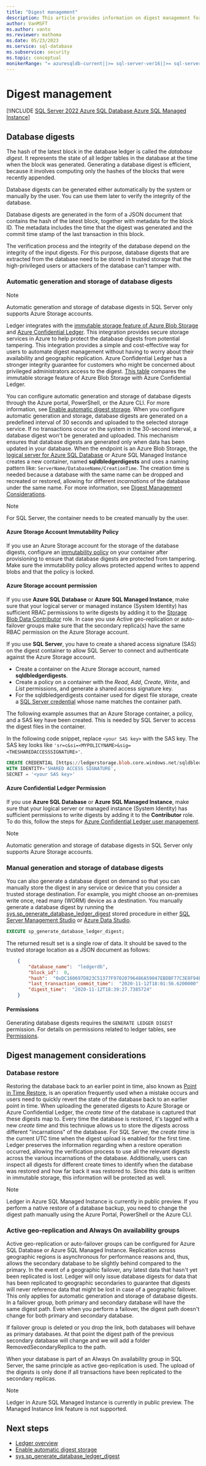 ```yaml
---
title: "Digest management"
description: This article provides information on digest management for a ledger database.
author: VanMSFT
ms.author: vanto
ms.reviewer: mathoma
ms.date: 05/23/2023
ms.service: sql-database
ms.subservice: security
ms.topic: conceptual
monikerRange: "= azuresqldb-current||>= sql-server-ver16||>= sql-server-linux-ver16"
---
```


# Digest management

[!INCLUDE [SQL Server 2022 Azure SQL Database Azure SQL Managed Instance](../../../includes/applies-to-version/sqlserver2022-asdb-asmi.md)]

## Database digests

The hash of the latest block in the database ledger is called the *database digest*. It represents the state of all ledger tables in the database at the time when the block was generated. Generating a database digest is efficient, because it involves computing only the hashes of the blocks that were recently appended.

Database digests can be generated either automatically by the system or manually by the user. You can use them later to verify the integrity of the database.

Database digests are generated in the form of a JSON document that contains the hash of the latest block, together with metadata for the block ID. The metadata includes the time that the digest was generated and the commit time stamp of the last transaction in this block.

The verification process and the integrity of the database depend on the integrity of the input digests. For this purpose, database digests that are extracted from the database need to be stored in trusted storage that the high-privileged users or attackers of the database can't tamper with.

### Automatic generation and storage of database digests

> [!NOTE]
> Automatic generation and storage of database digests in SQL Server only supports Azure Storage accounts.

Ledger integrates with the [immutable storage feature of Azure Blob Storage](/azure/storage/blobs/immutable-storage-overview) and [Azure Confidential Ledger](/azure/confidential-ledger/index). This integration provides secure storage services in Azure to help protect the database digests from potential tampering. This integration provides a simple and cost-effective way for users to automate digest management without having to worry about their availability and geographic replication.  Azure Confidential Ledger has a stronger integrity guarantee for customers who might be concerned about privileged administrators access to the digest. [This table](/azure/architecture/guide/technology-choices/multiparty-computing-service#confidential-ledger-and-azure-blob-storage) compares the immutable storage feature of Azure Blob Storage with Azure Confidential Ledger.  

You can configure automatic generation and storage of database digests through the Azure portal, PowerShell, or the Azure CLI. For more information, see [Enable automatic digest storage](ledger-how-to-enable-automatic-digest-storage.md). When you configure automatic generation and storage, database digests are generated on a predefined interval of 30 seconds and uploaded to the selected storage service. If no transactions occur on the system in the 30-second interval, a database digest won't be generated and uploaded. This mechanism ensures that database digests are generated only when data has been updated in your database. When the endpoint is an Azure Blob Storage, the [logical server for Azure SQL Database](/azure/azure-sql/database/logical-servers) or Azure SQL Managed Instance creates a new container, named **sqldbledgerdigests** and uses a naming pattern like: `ServerName/DatabaseName/CreationTime`. The creation time is needed because a database with the same name can be dropped and recreated or restored, allowing for different _incarnations_ of the database under the same name. For more information, see [Digest Management Considerations](ledger-digest-management.md).

> [!NOTE]
> For SQL Server, the container needs to be created manually by the user.

#### Azure Storage Account Immutability Policy

If you use an Azure Storage account for the storage of the database digests, configure an [immutability policy](/azure/storage/blobs/immutable-policy-configure-version-scope) on your container after provisioning to ensure that database digests are protected from tampering. Make sure the immutability policy allows protected append writes to append blobs and that the policy is locked.

#### Azure Storage account permission

If you use **Azure SQL Database** or **Azure SQL Managed Instance**, make sure that your logical server or managed instance (System Identity) has sufficient RBAC permissions to write digests by adding it to the [Storage Blob Data Contributor](/azure/role-based-access-control/built-in-roles#storage-blob-data-contributor) role. In case you use Active geo-replication or auto-failover groups make sure that the secondary replica(s) have the same RBAC permission on the Azure Storage account.

If you use **SQL Server**, you have to create a shared access signature (SAS) on the digest container to allow SQL Server to connect and authenticate against the Azure Storage account.

- Create a container on the Azure Storage account, named **sqldbledgerdigests**.
- Create a policy on a container with the *Read*, *Add*, *Create*, *Write*, and *List* permissions, and generate a shared access signature key.
- For the sqldbledgerdigests container used for digest file storage, create a [SQL Server credential](../authentication-access/credentials-database-engine.md) whose name matches the container path.

The following example assumes that an Azure Storage container, a policy, and a SAS key have been created. This is needed by SQL Server to access the digest files in the container.

In the following code snippet, replace `<your SAS key>` with the SAS key. The SAS key looks like `'sr=c&si=<MYPOLICYNAME>&sig=<THESHAREDACCESSSIGNATURE>'`.

```sql
CREATE CREDENTIAL [https://ledgerstorage.blob.core.windows.net/sqldbledgerdigests]  
WITH IDENTITY='SHARED ACCESS SIGNATURE',  
SECRET = '<your SAS key>'   
```  

#### Azure Confidential Ledger Permission

If you use **Azure SQL Database** or **Azure SQL Managed Instance**, make sure that your logical server or managed instance (System Identity) has sufficient permissions to write digests by adding it to the **Contributor** role. To do this, follow the steps for [Azure Confidential Ledger user management](/azure/confidential-ledger/manage-azure-ad-token-based-users).

> [!NOTE]
> Automatic generation and storage of database digests in SQL Server only supports Azure Storage accounts.

### Manual generation and storage of database digests

You can also generate a database digest on demand so that you can manually store the digest in any service or device that you consider a trusted storage destination. For example, you might choose an on-premises write once, read many (WORM) device as a destination. You manually generate a database digest by running the [sys.sp_generate_database_ledger_digest](../../system-stored-procedures/sys-sp-generate-database-ledger-digest-transact-sql.md) stored procedure in either [SQL Server Management Studio](../../../ssms/download-sql-server-management-studio-ssms.md) or [Azure Data Studio](../../../azure-data-studio/download-azure-data-studio.md).

```sql
EXECUTE sp_generate_database_ledger_digest;
```

The returned result set is a single row of data. It should be saved to the trusted storage location as a JSON document as follows:

```json
    {
        "database_name":  "ledgerdb",
        "block_id":  0,
        "hash":  "0xDC160697D823C51377F97020796486A59047EBDBF77C3E8F94EEE0FFF7B38A6A",
        "last_transaction_commit_time":  "2020-11-12T18:01:56.6200000",
        "digest_time":  "2020-11-12T18:39:27.7385724"
    }
```

#### Permissions

Generating database digests requires the `GENERATE LEDGER DIGEST` permission. For details on permissions related to ledger tables, see [Permissions](../permissions-database-engine.md).

## Digest management considerations

### Database restore

Restoring the database back to an earlier point in time, also known as [Point in Time Restore](/azure/azure-sql/database/recovery-using-backups#point-in-time-restore), is an operation frequently used when a mistake occurs and users need to quickly revert the state of the database back to an earlier point in time. When uploading the generated digests to Azure Storage or Azure Confidential Ledger, the *create time* of the database is captured that these digests map to. Every time the database is restored, it's tagged with a new *create time* and this technique allows us to store the digests across different "incarnations" of the database. For SQL Server, the *create time* is the current UTC time when the digest upload is enabled for the first time. Ledger preserves the information regarding when a restore operation occurred, allowing the verification process to use all the relevant digests across the various incarnations of the database. Additionally, users can inspect all digests for different create times to identify when the database was restored and how far back it was restored to. Since this data is written in immutable storage, this information will be protected as well.

> [!NOTE]
> Ledger in Azure SQL Managed Instance is currently in public preview. If you perform a native restore of a database backup, you need to change the digest path manually using the Azure Portal, PowerShell or the Azure CLI.

### Active geo-replication and Always On availability groups

Active geo-replication or auto-failover groups can be configured for Azure SQL Database or Azure SQL Managed Instance. Replication across geographic regions is asynchronous for performance reasons and, thus, allows the secondary database to be slightly behind compared to the primary. In the event of a geographic failover, any latest data that hasn't yet been replicated is lost. Ledger will only issue database digests for data that has been replicated to geographic secondaries to guarantee that digests will never reference data that might be lost in case of a geographic failover. This only applies for automatic generation and storage of database digests. In a failover group, both primary and secondary database will have the same digest path. Even when you perform a failover, the digest path doesn't change for both primary and secondary database.

If failover group is deleted or you drop the link, both databases will behave as primary databases.
At that point the digest path of the previous secondary database will change and we will add a folder RemovedSecondaryReplica to the path.

When your database is part of an Always On availability group in SQL Server, the same principle as active geo-replication is used. The upload of the digests is only done if all transactions have been replicated to the secondary replicas.

> [!NOTE]
> Ledger in Azure SQL Managed Instance is currently in public preview. The Managed Instance link feature is not supported.

## Next steps

- [Ledger overview](ledger-overview.md)
- [Enable automatic digest storage](ledger-how-to-enable-automatic-digest-storage.md)
- [sys.sp_generate_database_ledger_digest](../../system-stored-procedures/sys-sp-generate-database-ledger-digest-transact-sql.md)
